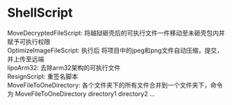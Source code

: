 # ShellScript
MoveDecryptedFileScript: 将越狱砸壳后的可执行文件一件移动至未砸壳包内并赋予可执行权限  
OptimizeImageFileScript: 执行后 将项目中的jpeg和png文件自动压缩，提交，并上传至远端  
lipoArm32: 去除arm32架构的可执行文件  
ResignScript: 重签名脚本  
MoveFileToOneDirectory: 各个文件夹下的所有文件合并到一个文件夹下，命令为 MoveFileToOneDirectory directory1 directory2 ...
